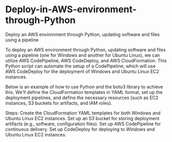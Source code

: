 # Deploy-in-AWS-environment-through-Python
Deploy an AWS environment through Python, updating software and files using a pipeline 

To deploy an AWS environment through Python, updating software and files using a pipeline (one for Windows and another for Ubuntu Linux), we can utilize AWS CodePipeline, AWS CodeDeploy, and AWS CloudFormation. This Python script can automate the setup of a CodePipeline, which will use AWS CodeDeploy for the deployment of Windows and Ubuntu Linux EC2 instances.

Below is an example of how to use Python and the boto3 library to achieve this. We'll define the CloudFormation templates in YAML format, set up the deployment pipelines, and define the necessary resources (such as EC2 instances, S3 buckets for artifacts, and IAM roles).

Steps:
Create the CloudFormation YAML templates for both Windows and Ubuntu Linux EC2 instances.
Set up an S3 bucket for storing deployment artifacts (e.g., software, configuration files).
Set up AWS CodePipeline for continuous delivery.
Set up CodeDeploy for deploying to Windows and Ubuntu Linux EC2 instances.
